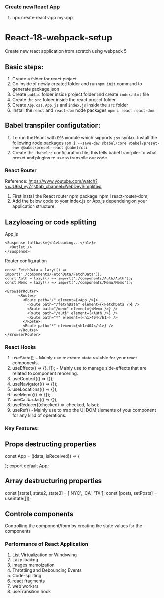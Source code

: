 ### Create new React App
1. npx create-react-app my-app
# React-18-webpack-setup
Create new react application from scratch using webpack 5

## Basic steps:
1. Create a folder for react project
2. Go inside of newly created folder and run `npm init` command to generate package.json
3. Create `public` folder inside project folder and create `index.html` file
4. Create the `src` folder inside the react project folder
5. Create `App.css`, `App.js` and `index.js` inside the `src` folder
6. Install the `react` and `react-dom` node packages `npm i react react-dom`

## Babel transpiler configutation:
1. To run the React with `ES6` module which supports `jsx` syntax. Install the following node packages `npm i --save-dev @babel/core @babel/preset-env @babel/preset-react @babel/cli`
2. Create the `.babelrc` configuration file, this tells babel transpiler to what preset and plugins to use to transpile our code

### React Router
Reference: https://www.youtube.com/watch?v=JU6sl_yyZqs&ab_channel=WebDevSimplified
1. First install the React router npm package: npm i react-router-dom;
2. Add the below code to your index.js or App.js dependeing on your application structure.

## Lazyloading or code splitting

App,js
```
<Suspense fallback={<h1>Loading...</h1>}>
  <Outlet />
</Suspense>
```
Router configuration
```
const FetchData = lazy(() => import('./components/FetchData/FetchData'));
const Auth = lazy(() => import('./components/Auth/Auth'));
const Memo = lazy(() => import('./components/Memo/Memo'));

<BrowserRouter>
      <Routes>
        <Route path="/" element={<App />}>
          <Route path="/fetchData" element={<FetchData />} />
          <Route path="/memo" element={<Memo />} />
          <Route path="/auth" element={<Auth />} />
          <Route path="*" element={<h1>404</h1>} />
        </Route>
        <Route path="*" element={<h1>404</h1>} />
      </Routes>
</BrowserRouter>
```

### React Hooks
1. useState(); - Mainly use to create state vailable for your react components.
2. useEffect(() => {}, []); - Mainly use to manage side-effects that are related to component rendering.
3. useContext(() => {});
4. useNavigator(() => {});
5. useLocations(() => {});
6. useMemo(() => {});
7. useCallbacks(() => {});
8. useReducer((checked) => !checked, false);
9. useRef() - Mainly use to map the UI DOM elements of your component for any kind of operations.

### Key Features:
## Props destructing properties
const App = ({data, isReceived}) => {

};
export default App;

## Array destructuring properties
const [state1, state2, state3] = ['NYC', 'CA', 'TX'];
const [posts, setPosts] = useState([]);

## Controle components
Controlling the component/form by creating the state values for the components



### Performance of React Application

1. List Virtualization or Windowing
2. Lazy loading
3. images memoization
4. Throttling and Debouncing Events 
5. Code-splitting
6. react fragments 
7. web workers
8. useTransition hook


